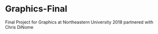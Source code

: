 # Graphics-Final
Final Project for Graphics at Northeastern University 2018 partnered with Chris DiNome
